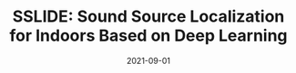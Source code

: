 ---
title: "SSLIDE: Sound Source Localization for Indoors Based on Deep Learning"
collection: publications
permalink: /publication/2021-09-01-SSLIDE-Sound-Source-Localization-for-Indoors-Based-on-Deep-Learning
date: 2021-09-01
venue: 'ICASSP 2021-- IEEE International Conference on Acoustics, Speech and Signal Processing '
link: 'https://doi.org/10.1145/2486001'
paperurl: '/files/papers/sslide.pdf'
citation: ' Y Wu,  R Ayyalasomayajula,  MJ Bianco,  D Bharadia,  P Gerstoft, '
---